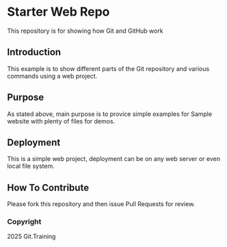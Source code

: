 # Starter Web Repo

This repository is for showing how Git and GitHub work

## Introduction

This example is to show different parts of the Git repository and various commands using a web project.

## Purpose

As stated above, main purpose is to provice simple examples for Sample website with plenty of files for demos.

## Deployment

This is a simple web project, deployment can be on any web server or even local file system.

## How To Contribute

Please fork this repository and then issue Pull Requests for review.

### Copyright

2025 Git.Training